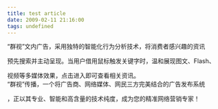 ```yaml
---
title: test article
date: 2009-02-11 21:16:00
tags: undefined
---
```

“群视”文内广告，采用独特的智能化行为分析技术，将消费者感兴趣的资讯

预先搜索并主动呈现。当用户借用鼠标触发关键字时，温和展现图文、Flash、

视频等多媒体效果，点击进入即可查看相关资讯。  
“群视”传播，一个将广告商、网络媒体、网民三方完美结合的广告发布系统

，正以其专业、智能和高含量的技术纯度，成为您的精准网络营销专家！




